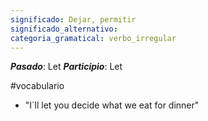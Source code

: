 ```yaml
---
significado: Dejar, permitir
significado_alternativo: 
categoria_gramatical: verbo_irregular
---
```


***Pasado***: Let
***Participio***: Let

#vocabulario

-  "I´ll let you decide what we eat for dinner"